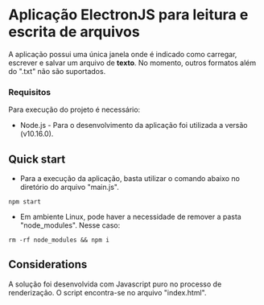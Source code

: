 # Aplicação ElectronJS para leitura e escrita de arquivos

A aplicação possui uma única janela onde é indicado como carregar, escrever e salvar um arquivo de **texto**. No momento, outros formatos além do ".txt" não são suportados.

### Requisitos

Para execução do projeto é necessário:
* Node.js - Para o desenvolvimento da aplicação foi utilizada a versão (v10.16.0).


## Quick start

* Para a execução da aplicação, basta utilizar o comando abaixo no diretório do arquivo "main.js". 
```
npm start
```

* Em ambiente Linux, pode haver a necessidade de remover a pasta "node_modules". Nesse caso: 
```
rm -rf node_modules && npm i
```


## Considerations

A solução foi desenvolvida com Javascript puro no processo de renderização. O script encontra-se no arquivo "index.html". 
